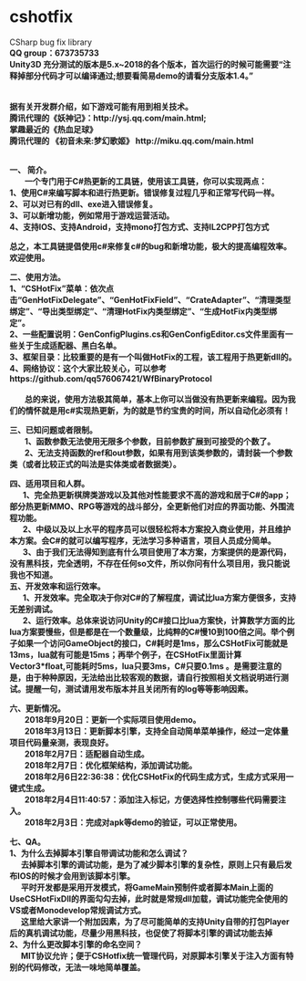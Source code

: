 

<h1><a id="cshotfix_0"></a>cshotfix</h1>
CSharp bug fix library <br>
<b>QQ group：673735733</b><br>
<b>Unity3D 充分测试的版本是5.x~2018的各个版本，首次运行的时候可能需要“注释掉部分代码才可以编译通过;想要看简易demo的请看分支版本1.4。”<b><br><br><br>
<b>据有关开发群介绍，如下游戏可能有用到相关技术。<br>
        腾讯代理的《妖神记》：http://ysj.qq.com/main.html;<br>
        掌趣最近的《热血足球》<br>
        腾讯代理的 《初音未来:梦幻歌姬》 http://miku.qq.com/main.html</b><br><br>
        
 **一、 简介。**<br>
&nbsp; &nbsp; &nbsp; &nbsp; 一个专门用于C#热更新的工具链，使用该工具链，你可以实现两点：<br>
1、<b>使用C#来编写脚本和进行热更新。错误修复过程几乎和正常写代码一样。</b><br>
2、<b>可以对已有的dll、exe进入错误修复。</b><br>
3、<b>可以新增功能，例如常用于游戏运营活动</b>。<br>
4、<b>支持IOS、支持Android，支持mono打包方式、支持IL2CPP打包方式</b><br>

总之，本工具链提倡使用<b>c#来修复c#的bug和新增功能，极大的提高编程效率</b>。欢迎使用。


**二、使用方法。**<br>
   1、“CSHotFix”菜单：依次点击“GenHotFixDelegate”、“GenHotFixField”、“CrateAdapter”、“清理类型绑定”、“导出类型绑定”、“清理HotFix内类型绑定”、“生成HotFix内类型绑定”。<br>
   2、一些配置说明：GenConfigPlugins.cs和GenConfigEditor.cs文件里面有一些关于生成适配器、黑白名单。<br>
   3、框架目录：比较重要的是有一个叫做HotFix的工程，该工程用于热更新dll的。<br>
   4、网络协议：这个大家比较关心，可以参考https://github.com/qq576067421/WfBinaryProtocol<br><br>
&nbsp; &nbsp; &nbsp; &nbsp; 总的来说，使用方法极其简单，基本上你可以当做没有热更新来编程。因为我们的情怀就是用c#实现热更新，为的就是节约宝贵的时间，所以自动化必须有！

 
**三、已知问题或者限制。**<br>
&nbsp; &nbsp; &nbsp; &nbsp; 1、函数参数无法使用无限多个参数，目前参数扩展到可接受的个数了。<br>
&nbsp; &nbsp; &nbsp; &nbsp; 2、无法支持函数的ref和out参数，如果有用到该类参数的，请封装一个参数类（或者比较正式的叫法是实体类或者数据类）。

**四、适用项目和人群。**<br>
&nbsp; &nbsp; &nbsp; &nbsp;1、完全热更新棋牌类游戏以及其他对性能要求不高的游戏和居于C#的app；部分热更新MMO、RPG等游戏的战斗部分，全更新他们对应的界面功能、外围流程功能。<br>
&nbsp; &nbsp; &nbsp; &nbsp;2、中级以及以上水平的程序员可以很轻松将本方案投入商业使用，并且维护本方案。会C#的就可以编写程序，无法学习多种语言，项目人员成分简单。<br>
&nbsp; &nbsp; &nbsp; &nbsp;3、由于我们无法得知到底有什么项目使用了本方案，方案提供的是源代码，没有黑科技，完全透明，不存在任何so文件，所以你问有什么项目用，我只能说我也不知道。<br>
**五、开发效率和运行效率。**<br>
&nbsp; &nbsp; &nbsp; &nbsp;1、开发效率。完全取决于你对C#的了解程度，调试比lua方案方便很多，支持无差别调试。<br>
&nbsp; &nbsp; &nbsp; &nbsp;2、运行效率。总体来说访问Unity的C#接口比lua方案快，计算数学方面的比lua方案要慢些，但是都是在一个数量级，比纯粹的C#慢10到100倍之间。举个例子如果一个访问GameObject的接口，C#耗时是1ms，那么CSHotFix可能就是13ms，lua就有可能是15ms；再举个例子，在CSHotFix里面计算Vector3*float,可能耗时5ms，lua只要3ms，C#只要0.1ms 。是需要注意的是，由于种种原因，无法给出比较客观的数据，请自行按照相关文档说明进行测试。提醒一句，测试请用发布版本并且关闭所有的log等等影响因素。<br>

**六、更新情况。**<br>
&nbsp; &nbsp; &nbsp; &nbsp; 2018年9月20日：更新一个实际项目使用demo。<br>
&nbsp; &nbsp; &nbsp; &nbsp; 2018年3月13日：更新脚本引擎，支持全自动简单菜单操作，经过一定体量项目代码量亲测，表现良好。<br>
&nbsp; &nbsp; &nbsp; &nbsp; 2018年2月7日：适配器自动生成。<br>
&nbsp; &nbsp; &nbsp; &nbsp; 2018年2月7日：优化框架结构，添加调试功能。<br>
&nbsp; &nbsp; &nbsp; &nbsp; 2018年2月6日22:36:38：优化CSHotFix的代码生成方式，生成方式采用一键式生成。<br>
&nbsp; &nbsp; &nbsp; &nbsp; 2018年2月4日11:40:57：添加注入标记，方便选择性控制哪些代码需要注入。<br>
&nbsp; &nbsp; &nbsp; &nbsp;  2018年2月3日：完成对apk等demo的验证，可以正常使用。<br>

**七、QA。**<br>
1、为什么去掉脚本引擎自带调试功能和怎么调试？<br>
     &nbsp; &nbsp;&nbsp; &nbsp;去掉脚本引擎的调试功能，是为了减少脚本引擎的复杂性，原则上只有最后发布IOS的时候才会用到该脚本引擎。<br>
     &nbsp; &nbsp;&nbsp; &nbsp;平时开发都是采用开发模式，将GameMain预制件或者脚本Main上面的UseCSHotFixDll的界面勾勾去掉，此时就是常规dll加载，调试功能完全使用的VS或者Monodevelop常规调试方式。<br>
     &nbsp; &nbsp;&nbsp; &nbsp;这里给大家讲一个附加因素，为了尽可能简单的支持Unity自带的打包Player后的真机调试功能，尽量少用黑科技，也促使了将脚本引擎的调试功能去掉<br>
2、为什么更改脚本引擎的命名空间？<br>
     &nbsp; &nbsp;&nbsp; &nbsp;MIT协议允许；便于CSHotfix统一管理代码，对原脚本引擎关于注入方面有特别的代码修改，无法一味地简单覆盖。<br>

